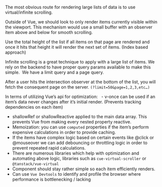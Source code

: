 The most obvious route for rendering large lists of data is to use virtual/infinite scrolling.

Outside of Vue, we should look to only render items currently visible within the viewport. This mechanism would use a small buffer with an observer item above and below for smooth scrolling.

Use the total height of the list if all items on that page are rendered and once it hits that height it will render the next set of items. (Index based approach)

Infinite scrolling is a great technique to apply with a large list of items. We rely on the backend to have proper query params available to make this simple.  We have a limit query and a page query.

After a user hits the intersection observer at the bottom of the list, you will fetch the consequent page on the server. `(?limit=50&page=1,2,3,etc…)`

In terms of utilizing Vue’s api for optimization:   - v-once can be used if an item’s data never changes after it’s initial render. (Prevents tracking dependencies on each item)

- shallowRef or shallowReactive applied to the main data array. This prevents Vue from making every nested property reactive.
- Memoization: you can use `computed` properties if the item’s perform expensive calculations in order to provide caching.
- If the items have complex logic based on certain events like @click or @mouseover we can add debouncing or throttling logic in order to prevent repeated rapid calculations.
- There are numerous libraries which help with optimization and automating above logic, libraries such as `cue-virtual-scroller` or `@tanstack/vue-virtual`
- Component should stay rather simple so each item efficiently renders.
- Can use `Vue Devtools` to identify and profile the browser where performance is bottlenecking / lacking
